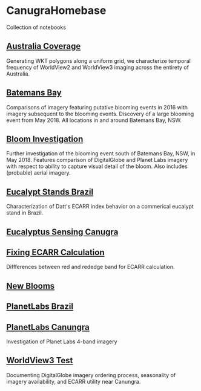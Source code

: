 # CanugraHomebase
Collection of notebooks 

[Australia Coverage](https://github.com/bwlambert/CanugraHomebase/blob/master/AustraliaCoverage.ipynb)
---
Generating WKT polygons along a uniform grid, we characterize temporal frequency of WorldView2 and WorldView3 imaging across the entirety of Australia.

[Batemans Bay](https://github.com/bwlambert/CanugraHomebase/blob/master/BatemansBay.ipynb)
---
Comparisons of imagery featuring putative blooming events in 2016 with imagery subsequent to the blooming events.  Discovery of a large blooming event from May 2018. All locations in and around Batemans Bay, NSW.    

[Bloom Investigation](https://github.com/bwlambert/CanugraHomebase/blob/master/BloomInvestigation.ipynb)
---
Further investigation of the blooming event south of Batemans Bay, NSW, in May 2018. Features comparison of DigitalGlobe and Planet Labs imagery with respect to ability to capture visual detail of the bloom. Also includes (probable) aerial imagery.       


[Eucalypt Stands Brazil](https://github.com/bwlambert/CanugraHomebase/blob/master/EucalyptStandsBrazil.ipynb)
---
Characterization of Datt's ECARR index behavior on a commerical eucalypt stand in Brazil.


[Eucalyptus Sensing Canugra](https://github.com/bwlambert/CanugraHomebase/blob/master/EucalyptusSensingCanugra.ipynb)
---


[Fixing ECARR Calculation](https://github.com/bwlambert/CanugraHomebase/blob/master/FixingECARR.ipynb)
---
Diffferences between red and rededge band for ECARR calculation.

[New Blooms](https://github.com/bwlambert/CanugraHomebase/blob/master/NewBlooms.ipynb)
---

[PlanetLabs Brazil](https://github.com/bwlambert/CanugraHomebase/blob/master/PlanetLabsBrazil.ipynb)
---

[PlanetLabs Canungra](https://github.com/bwlambert/CanugraHomebase/blob/master/PlanetLabsCanungra.ipynb)
---
Investigation of Planet Labs 4-band imagery 

[WorldView3 Test](https://github.com/bwlambert/CanugraHomebase/blob/master/WorldView3Test.ipynb)
---
Documenting DigitalGlobe imagery ordering process, seasonality of imagery availability, and ECARR utility near Canungra.   
